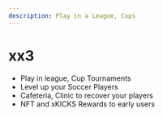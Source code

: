 ```yaml
---
description: Play in a League, Cups
---
```

# xx3



* Play in league, Cup Tournaments
* Level up your Soccer Players
* Cafeteria, Clinic to recover your players
* NFT and xKICKS Rewards to early users
